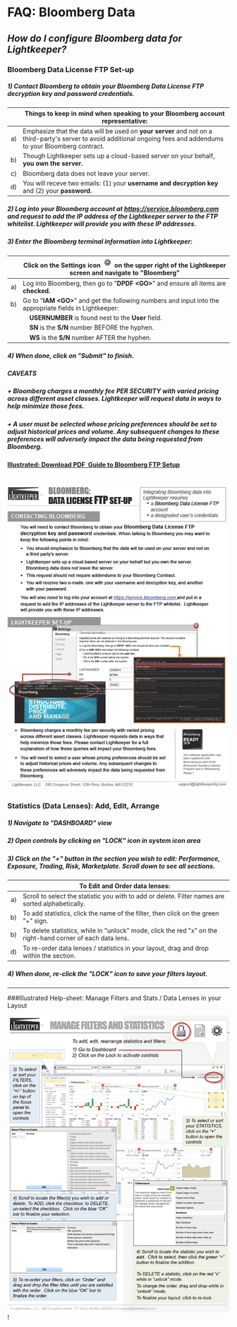 # FAQ: Bloomberg Data

## _How do I configure Bloomberg data for Lightkeeper?_

### Bloomberg Data License **FTP** Set-up

##### 1) Contact Bloomberg to obtain your **Bloomberg Data License FTP decryption key and password** credentials.

| |Things to keep in mind when speaking to your Bloomberg account representative: |
|----:|----|
|a) |Emphasize that the data will be used on **your server** and not on a third-party's server to avoid additional ongoing fees and addendums to your Bloomberg contract.|
|b) |Though Lightkeeper sets up a cloud-based server on your behalf, **you own the server.**|
|c) |Bloomberg data does not leave your server.|
|d) |You will receve two emails: (1) your **username and decryption key** and (2) your **password.**|

##### 2) Log into your Bloomberg account at https://service.bloomberg.com and request to **add the IP address of the Lightkeeper server to the FTP whitelist.**  Lightkeeper will provide you with these IP addresses.

##### 3) Enter the **Bloomberg terminal information** into Lightkeeper:
| |Click on the **Settings** icon ![](icon_settings.png) on the upper right of the Lightkeeper screen and navigate to "Bloomberg"  |
|----:|----|
|a) |Log into Bloomberg, then go to "**DPDF &lt;GO&gt;**" and ensure all items are **checked.**|
|b) |Go to "**IAM &lt;GO&gt;**" and get the following numbers and input into the appropriate fields in Lightkeeper:|
| | &nbsp; &nbsp;  **USERNUMBER** is found nest to the **User** field.|
| | &nbsp; &nbsp;  **SN** is the **S/N** number BEFORE the hyphen.|
| | &nbsp; &nbsp;  **WS** is the **S/N** number AFTER the hyphen.|

##### 4) When done, click on "Submit" to finish.

##### **CAVEATS**
##### _+ Bloomberg charges a monthly fee PER SECURITY with varied pricing across different asset classes.  Lightkeeper will request data in ways to help minimize those fees._
##### _+ A user must be selected whose pricing preferences should be set to adjust historical prices and volume.  Any subsequent changes to these preferences will adversely impact the data being requested from Bloomberg._

#### [Illustrated: Download PDF &#151; Guide to Bloomberg FTP Setup](www.lightkeeper.com/gitbook/Lightkeeper_BloombergFTPsetup.pdf)
![](bloomberg_ftp_500.png)
---

### Statistics (Data Lenses): Add, Edit, Arrange

##### 1) Navigate to "DASHBOARD" view
##### 2) Open controls by clicking on "LOCK" icon in system icon area
##### 3) Click on the "+" button in the section you wish to edit: Performance, Exposure, Trading, Risk, Marketplate.  Scroll down to see all sections.  

| |To **Edit** and **Order** data lenses: |
|----:|----|
|a) |Scroll to select the statistic you with to add or delete.  Filter names are sorted alphabetically.|
|b) |To add statistics, click the name of the filter, then click on the green "+" sign.|
|b) |To delete statistics, while in "unlock" mode, click the red "x" on the right-hand corner of each data lens.|
|d) |To re-order data lenses / statistics in your layout, drag and drop within the section.|

##### 4) When done, re-click the "LOCK" icon to save your filters layout.
---

###Illustrated Help-sheet: Manage Filters and Stats / Data Lenses in your Layout

![filters and stats illustrated guide](Lightkeeper_Stats-Filters-1.png)!
